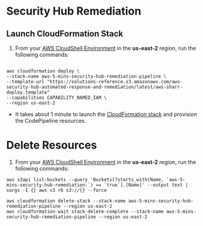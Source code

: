 # Security Hub Remediation

## Launch CloudFormation Stack

1. From your [AWS CloudShell Environment](https://us-east-2.console.aws.amazon.com/cloudshell/home?region=us-east-2#) in the **us-east-2** region, run the following commands: 

```

aws cloudformation deploy \
--stack-name aws-5-mins-security-hub-remediation-pipeline \
--template-url "https://solutions-reference.s3.amazonaws.com/aws-security-hub-automated-response-and-remediation/latest/aws-sharr-deploy.template"
--capabilities CAPABILITY_NAMED_IAM \
--region us-east-2
```

* It takes about 1 minute to launch the [CloudFormation stack](https://us-east-2.console.aws.amazon.com/cloudformation/home?region=us-east-2#/stacks) and provision the CodePipeline resources.

# Delete Resources

1. From your [AWS CloudShell Environment](https://us-east-2.console.aws.amazon.com/cloudshell/home?region=us-east-2#) in the **us-east-2** region, run the following commands: 

```
aws s3api list-buckets --query 'Buckets[?starts_with(Name, `aws-5-mins-security-hub-remediation-`) == `true`].[Name]' --output text | xargs -I {} aws s3 rb s3://{} --force

aws cloudformation delete-stack --stack-name aws-5-mins-security-hub-remediation-pipeline --region us-east-2
aws cloudformation wait stack-delete-complete --stack-name aws-5-mins-security-hub-remediation-pipeline --region us-east-2

```